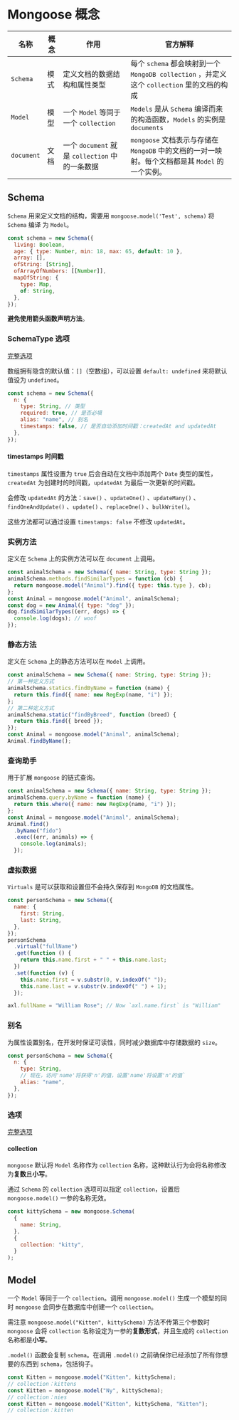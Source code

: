 <author-info date="1652780479025"></author-info>

# Mongoose 概念

| 名称       | 概念 | 作用                                           | 官方解释                                                                                        |
| ---------- | ---- | ---------------------------------------------- | ----------------------------------------------------------------------------------------------- |
| `Schema`   | 模式 | 定义文档的数据结构和属性类型                   | 每个 `schema` 都会映射到一个 `MongoDB collection` ，并定义这个 `collection` 里的文档的构成      |
| `Model`    | 模型 | 一个 `Model` 等同于一个 `collection`           | `Models` 是从 `Schema` 编译而来的构造函数，`Models` 的实例是 `documents`                        |
| `document` | 文档 | 一个 `document` 就是 `collection` 中的一条数据 | `mongoose` 文档表示与存储在 `MongoDB` 中的文档的一对一映射。每个文档都是其 `Model` 的一个实例。 |

## Schema

`Schema` 用来定义文档的结构，需要用 `mongoose.model('Test', schema)` 将 `Schema` 编译 为 `Model`。

```js
const schema = new Schema({
  living: Boolean,
  age: { type: Number, min: 18, max: 65, default: 10 },
  array: [],
  ofString: [String],
  ofArrayOfNumbers: [[Number]],
  mapOfString: {
    type: Map,
    of: String,
  },
});
```

**避免使用箭头函数声明方法**。

### SchemaType 选项

[完整选项](https://mongoosejs.com/docs/schematypes.html#schematype-options)

数组拥有隐含的默认值：`[]`（空数组），可以设置 `default: undefined` 来将默认值设为 `undefined`。

```js
const schema = new Schema({
  n: {
    type: String, // 类型
    required: true, // 是否必填
    alias: "name", // 别名
    timestamps: false, // 是否自动添加时间戳：createdAt and updatedAt
  },
});
```

#### timestamps 时间戳

`timestamps` 属性设置为 `true` 后会自动在文档中添加两个 `Date` 类型的属性，`createdAt` 为创建时的时间戳，`updatedAt` 为最后一次更新的时间戳。

会修改 `updatedAt` 的方法：`save()` 、`updateOne()` 、`updateMany()` 、`findOneAndUpdate()` 、`update()` 、`replaceOne()` 、`bulkWrite()`。

这些方法都可以通过设置 `timestamps: false` 不修改 `updatedAt`。

### 实例方法

定义在 `Schema` 上的实例方法可以在 `document` 上调用。

```js
const animalSchema = new Schema({ name: String, type: String });
animalSchema.methods.findSimilarTypes = function (cb) {
  return mongoose.model("Animal").find({ type: this.type }, cb);
};
const Animal = mongoose.model("Animal", animalSchema);
const dog = new Animal({ type: "dog" });
dog.findSimilarTypes((err, dogs) => {
  console.log(dogs); // woof
});
```

### 静态方法

定义在 `Schema` 上的静态方法可以在 `Model` 上调用。

```js
const animalSchema = new Schema({ name: String, type: String });
// 第一种定义方式
animalSchema.statics.findByName = function (name) {
  return this.find({ name: new RegExp(name, "i") });
};
// 第二种定义方式
animalSchema.static("findByBreed", function (breed) {
  return this.find({ breed });
});
const Animal = mongoose.model("Animal", animalSchema);
Animal.findByName();
```

### 查询助手

用于扩展 `mongoose` 的链式查询。

```js
const animalSchema = new Schema({ name: String, type: String });
animalSchema.query.byName = function (name) {
  return this.where({ name: new RegExp(name, "i") });
};
const Animal = mongoose.model("Animal", animalSchema);
Animal.find()
  .byName("fido")
  .exec((err, animals) => {
    console.log(animals);
  });
```

### 虚拟数据

`Virtuals` 是可以获取和设置但不会持久保存到 `MongoDB` 的文档属性。

```js
const personSchema = new Schema({
  name: {
    first: String,
    last: String,
  },
});
personSchema
  .virtual("fullName")
  .get(function () {
    return this.name.first + " " + this.name.last;
  })
  .set(function (v) {
    this.name.first = v.substr(0, v.indexOf(" "));
    this.name.last = v.substr(v.indexOf(" ") + 1);
  });

axl.fullName = "William Rose"; // Now `axl.name.first` is "William"
```

### 别名

为属性设置别名，在开发时保证可读性，同时减少数据库中存储数据的 `size`。

```js
const personSchema = new Schema({
  n: {
    type: String,
    // 现在，访问'name'将获得'n'的值，设置'name'将设置'n'的值`
    alias: "name",
  },
});
```

### 选项

[完整选项](https://mongoosejs.com/docs/guide.html#options)

#### collection

`mongoose` 默认将 `Model` 名称作为 `collection` 名称，这种默认行为会将名称修改为**复数**且**小写**。

通过 `Schema` 的 `collection` 选项可以指定 `collection`，设置后 `mongoose.model()` 一参的名称无效。

```js
const kittySchema = new mongoose.Schema(
  {
    name: String,
  },
  {
    collection: "kitty",
  }
);
```

## Model

一个 `Model` 等同于一个 `collection`。调用 `mongoose.model()` 生成一个模型的同时 `mongoose` 会同步在数据库中创建一个 `collection`。

需注意 `mongoose.model("Kitten", kittySchema)` 方法不传第三个参数时 `mongoose` 会将 `collection` 名称设定为一参的**复数形式**，并且生成的 `collection` 名称都是**小写**。

`.model()` 函数会复制 `schema`。在调用 `.model()` 之前确保你已经添加了所有你想要的东西到 `schema`，包括钩子。

```js
const Kitten = mongoose.model("Kitten", kittySchema);
// collection：kittens
const Kitten = mongoose.model("Ny", kittySchema);
// collection：nies
const Kitten = mongoose.model("Kitten", kittySchema, "Kitten");
// collection：kitten
```
